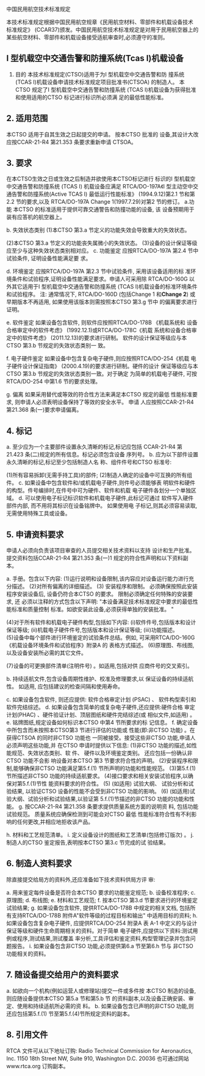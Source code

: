  
中国民用航空技术标准规定 
 
本技术标准规定根据中国民用航空规章《民用航空材料、零部件和机载设备技术
标准规定》
(CCAR37)颁发。中国民用航空技术标准规定是对用于民用航空器上的
某些航空材料、零部件和机载设备接受适航审查时,必须遵守的准则。 

## I 型机载空中交通告警和防撞系统(Tcas I)机载设备

1. 目的 
本技术标准规定(CTSO)适用于为I 型机载空中交通告警和防
撞系统(TCAS I)机载设备申请技术标准规定项目批准书(CTSOA)
的制造人。
本CTSO 规定了I 型机载空中交通告警和防撞系统
(TCAS 
I)机载设备为获得批准和使用适用的CTSO 标记进行标识所必须满 足的最低性能标准。 

## 2. 适用范围

本CTSO 适用于自其生效之日起提交的申请。
按本CTSO 批准的
设备,其设计大改应按CCAR-21-R4 第21.353 条要求重新申请
CTSOA。 

## 3. 要求

在本CTSO生效之日或生效之后制造并欲使用本CTSO标记进行
标识的I 型机载空中交通告警和防撞系统
(TCAS I)
机载设备应满足
RTCA/DO-197A《I 型主动空中交通告警和防撞系统(Active TCAS I)
最低运行性能标准》
(1994.9.12)第2.1 节和第2.2 节的要求,以及
RTCA/DO-197A Change 1(1997.7.29)对第2 节的修订。 
a.功能 
本CTSO 的标准适用于提供可靠交通警告和防撞功能的设备,
该
设备预期用于装有应答机的航空器上。 

b. 失效状态类别 (1)本CTSO 第3.a 节定义的功能失效会导致重大的失效状态。
 
(2)本CTSO 第3.a 节定义的功能丧失属微小的失效状态。 
(3)设备的设计保证等级应至少与这种失效状态类别相对应。 
c. 功能鉴定 
应按RTCA/DO-197A 第2.4 节中试验条件,
证明设备性能满足要
求。 

d. 环境鉴定 
应按RTCA/DO-197A 第2.3 节中试验条件,
采用该设备适用的标
准环境条件和试验程序,证明设备性能满足要求。申请人可采用除
RTCA/DO-160G 以外其它适用于I 型机载空中交通告警和防撞系统 (TCAS I)机载设备的标准环境条件和试验程序。 
注:
通常情况下, RTCA/DO-160D
(包括Change 1 和**Change 2**)
或早期版本不再适用,
如果使用该版本则需按照本CTSO 第3.g 节中
的偏离要求进行证明。 

e. 软件鉴定 
如果设备包含软件,
则软件应按照RTCA/DO-178B
《机载系统和
设备合格审定中的软件考虑》
(1992.12.1)或RTCA/DO-178C《机载
系统和设备合格审定中的软件考虑》
(2011.12.13)的要求进行研制。
软件的设计保证等级应与本CTSO 第3.b 节规定的失效状态类别一
致。 

f. 电子硬件鉴定 
如果设备中包含复杂电子硬件,则应按照RTCA/DO-254《机载
电子硬件设计保证指南》
(2000.4.19)的要求进行研制。硬件的设计
保证等级应与本CTSO 第3.b 节规定的失效状态类别一致。对于确定
为简单的机载电子硬件,
可按RTCA/DO-254 中第1.6 节的要求处理。
 

g. 偏离 
如果采用替代或等效的符合性方法来满足本CTSO 规定的最低
性能标准要求,
则申请人必须表明设备保持了等效的安全水平。
申请
人应按照CCAR-21-R4 第21.368 条(一)要求申请偏离。 

## 4. 标记

a. 至少应为一个主要部件设置永久清晰的标记,标记应包括
CCAR-21-R4 第21.423 条(二)规定的所有信息。标记必须包含设备 序列号。 
b. 应为以下部件设置永久清晰的标记,标记至少包括制造人名
称、组件件号和CTSO 标准号: 

(1)所有容易拆卸(无需手持工具)的部件; (2)制造人确定的设备中可互换的所有组件。 
c. 如果设备中包含软件和/或机载电子硬件,则件号必须能够表
明软件和硬件的构型。件号编排时,在件号中可为硬件、软件和机载
电子硬件各划分一个单独区域。 
d. 可以使用电子标记标识软件和机载电子硬件,此标记可通过
软件写入硬件部件内部,
而不用将其标识在设备铭牌中。
如果使用电
子标记,则其必须容易读取,无需使用特殊工具或设备。 

## 5. 申请资料要求

申请人必须向负责该项目审查的人员提交相关技术资料以支持
设计和生产批准。提交资料包括CCAR-21-R4 第21.353 条(一)1
规定的符合性声明和以下资料副本。 

a. 手册。包含以下内容: 
(1)运行说明和设备限制,该内容应对设备运行能力进行充
分描述。 
(2)对所有偏离的详细描述。 
(3)
安装程序和限制。
必须确保按照此安装程序安装设备后,
设备仍符合本CTSO 的要求。
限制必须确定任何特殊的安装要求,
还
必须以注释的方式包含以下声明: 
"本设备满足技术标准规定中要求的最低性能标准和质量控制
标准。如欲安装此设备,必须获得单独的安装批准。
" 

(4)对于所有软件和机载电子硬件构型,包括如下内容: 
(i)软件件号,包括版本和设计保证等级; 
(ii)机载电子硬件件号,包括版本和设计保证等级; 
(iii)功能描述。  
(5)设备中每个部件进行环境鉴定的试验条件总结。例如,
可采用RTCA/DO-160G《机载设备环境条件和试验程序》附录A 的
表格方式描述。 
(6)原理图、布线图,以及设备安装所必需的其它文件。 

(7)设备的可更换部件清单(注明件号)
。如适用,包括对供
应商件号的交叉索引。 

b. 持续适航文件,包含设备周期性维护、校准及修理要求,以
保证设备的持续适航性。
如适用,
应包括建议的检查间隔和使用寿命。
 
c. 如果设备包含软件,
则还应提供:
软件合格审定计划
(PSAC)
、
软件构型索引和软件完结综述。 
d. 如果设备包含简单的或复杂电子硬件,还应提供:硬件合格
审定计划(PHAC)
、硬件验证计划、顶层图纸和硬件完结综述(或
相似文件,如适用)
。 
e. 铭牌图纸,规定设备如何标识本CTSO 中第4 节所要求的标
记信息。 
f. 确定设备中所包含而未按照本CTSO第3 节进行评估的功能或
性能(即:非CTSO 功能)
。在获得CTSOA 的同时非CTSO 功能也
一同被接受。接受这些非CTSO 功能,申请人必须声明这些功能,并
在CTSO 申请时提供以下信息: 
(1)非CTSO 功能的描述,如性能规范、失效状态类别、软
件、
硬件以及环境鉴定类别。
还应包括一份确认非CTSO 功能不会影
响设备对本CTSO 第3 节要求符合性的声明。 
(2)安装程序和限制,能够确保非CTSO 功能满足第5.f.(1)
节所声明的功能和性能规范。 
(3)第5.f.(1)节所描述非CTSO 功能的持续适航要求。 
(4)接口要求和相关安装试验程序,以确保对第5.f.(1)节性
能资料要求的符合性。 
(5)
(如适用)
试验大纲、
试验分析和试验结果,
以验证CTSO
设备的性能不会受到非CTSO 功能的影响。 
(6)
(如适用)试验大纲、试验分析和试验结果,以验证第
5.f.(1)节描述的非CTSO 功能的功能和性能。 
g. 按CCAR-21-R4 第21.358 条要求提供质量系统方面的说明资
料,
包括功能试验规范。
质量系统应确保检测到可能会对CTSO 最低
性能标准符合性有不利影响的任何更改,并相应地拒收该产品。 

h. 材料和工艺规范清单。 
i. 定义设备设计的图纸和工艺清单(包括修订版次)
。 
j. 制造人的CTSO 鉴定报告,表明按本CTSO 第3.c 节完成的试
验结果。 

## 6. 制造人资料要求

除直接提交给局方的资料外,还应准备如下技术资料供局方评
审: 

a. 用来鉴定每件设备是否符合本CTSO 要求的功能鉴定规范; 
b. 设备校准程序; 
c. 原理图; 
d. 布线图; 
e. 材料和工艺规范; f. 按本CTSO 第3.d 节要求进行的环境鉴定试验结果; 
g. 如果设备包含软件,
提供RTCA/DO-178B 中规定的相关文档,
包括所有支持RTCA/DO-178B 附件A"软件等级的过程目标和输出"
中适用目标的资料; 
h. 如果设备包含复杂电子硬件,
应提供RTCA/DO-254 附录A 表
A-1 中定义的与设计保证等级和硬件生命周期相关的资料。对于简单
电子硬件,应提供以下资料:测试用例或程序,测试结果,测试覆盖
率分析,工具评估和鉴定资料,构型管理记录并包含问题报告。 
i. 如果设备包含非CTSO 功能,必须提供第6.a 节至第6.h 节与
非CTSO 功能相关的资料。 

## 7. 随设备提交给用户的资料要求

a. 如欲向一个机构(例如运营人或修理站)提交一件或多件按
本CTSO 制造的设备,则应随设备提供本CTSO 第5.a 节和第5.b 节
的资料副本,以及设备正确安装、审定、使用和持续适航所必需的资
料。 
b. 如果设备包含已声明的非CTSO 功能,则还应包括第5.f.(1)
节至第5.f.(4)节所规定资料的副本。 

## 8. 引用文件

RTCA 文件可从以下地址订购: 
Radio Technical Commission for Aeronautics, Inc. 1150 18th Street NW, Suite 910, Washington D.C. 20036 
也可通过网站www.rtca.org 订购副本。 
 
 